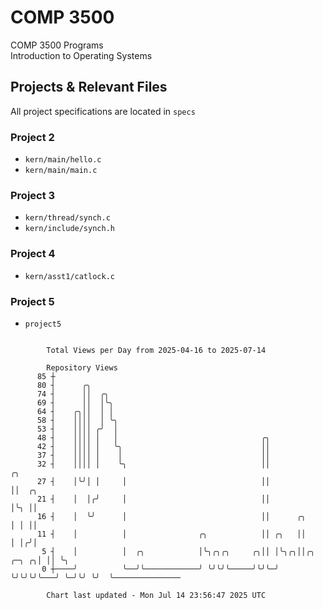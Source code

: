 # COMP 3500
COMP 3500 Programs  
Introduction to Operating Systems  
## Projects & Relevant Files
All project specifications are located in `specs`
### Project 2
- `kern/main/hello.c`
- `kern/main/main.c`
### Project 3
- `kern/thread/synch.c`
- `kern/include/synch.h`
### Project 4
- `kern/asst1/catlock.c`
### Project 5
- `project5`

```

        Total Views per Day from 2025-04-16 to 2025-07-14

        Repository Views
      85 ┼
      80 ┤      ╭╮
      74 ┤      ││  ╭╮
      69 ┤      ││  │╰╮
      64 ┤    ╭╮││  │ │
      58 ┤    ││││  │ ╰╮
      53 ┤    ││││ ╭╯  │
      48 ┤    ││││ │   │                                ╭╮
      42 ┤    ││││ │   ╰╮                               ││
      37 ┤    ││││ │    │                               ││
      32 ┤    ││││ │    ╰╮                              ││                   ╭╮
      27 ┤    │╰╯│ │     │                              ││                   ││  ╭╮
      21 ┤    │  │╭╯     │                              ││                   │╰╮ ││
      16 ┤    │  ╰╯      │                              ││      ╭╮           │ │ ││
      11 ┤    │          │                ╭╮            ││ ╭╮   ││           │ │╭╯│
       5 ┤    │          │  ╭╮            │╰╮╭╮╭╮     ╭╮││ │╰╮╭╮││╭╮   ╭─╮ ╭╮│ ││ ╰╮
       0 ┼────╯          ╰──╯╰────────────╯ ╰╯╰╯╰─────╯╰╯╰─╯ ╰╯╰╯╰╯╰───╯ ╰─╯╰╯ ╰╯  ╰───────────────

        Chart last updated - Mon Jul 14 23:56:47 2025 UTC
        
```
